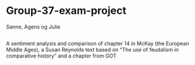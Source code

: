 # Group-37-exam-project
Sanne, Agens og Julie
##
A sentiment analysis and comparison of chapter 14 in McKay (the European Middle Ages), a Susan Reynolds text based on “The use of feudalism in comparative history” and a chapter from GOT 
